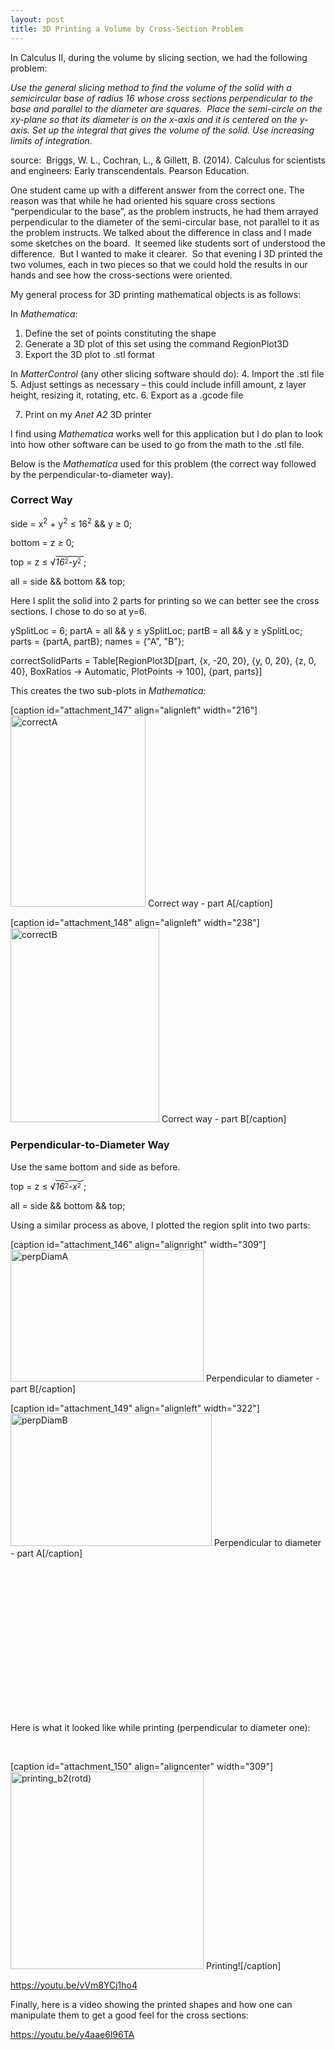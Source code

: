 ```yaml
---
layout: post
title: 3D Printing a Volume by Cross-Section Problem
---
```


<p class="Text">In Calculus II, during the volume by slicing section, we had the following problem:</p>
<span style="font-style:italic;">Use the general slicing method to find the volume of the solid with a semicircular base of radius 16 whose cross sections perpendicular to the base and parallel to the diameter are squares.  Place the​ semi-circle on the​ xy-plane so that its diameter is on the​ x-axis and it is centered on the​ y-axis. Set up the integral that gives the volume of the solid. Use increasing limits of integration. </span>

source:  Briggs, W. L., Cochran, L., & Gillett, B. (2014). Calculus for scientists and engineers: Early transcendentals. Pearson Education.

One student came up with a different answer from the correct one. The reason was that while he had oriented his square cross sections “perpendicular to the base”, as the problem instructs, he had them arrayed perpendicular to the diameter of the semi-circular base, not parallel to it as the problem instructs. We talked about the difference in class and I made some sketches on the board.  It seemed like students sort of understood the difference.  But I wanted to make it clearer.  So that evening I 3D printed the two volumes, each in two pieces so that we could hold the results in our hands and see how the cross-sections were oriented.

My general process for 3D printing mathematical objects is as follows:

In <em>Mathematica</em>:
1. Define the set of points constituting the shape
2. Generate a 3D plot of this set using the command RegionPlot3D
3. Export the 3D plot to .stl format

In <em>MatterControl </em>(any other slicing software should do):
4. Import the .stl file
5. Adjust settings as necessary – this could include infill amount, z layer height, resizing it, rotating, etc.
6. Export as a .gcode file

7. Print on my <em>Anet A2</em> 3D printer

I find using <em>Mathematica </em>works well for this application but I do plan to look into how other software can be used to go from the math to the .stl file.

Below is the <em>Mathematica </em>used for this problem (the correct way followed by the perpendicular-to-diameter way).
<h3>Correct Way</h3>
side = x<sup>2</sup> + y<sup>2</sup> ≤ 16<sup>2</sup> && y ≥ 0;

bottom = z ≥ 0;

top = z ≤ √<span style="text-decoration:overline;"><i>16</i><span style="font-size:10px;vertical-align:25%;">2</span>-<i>y</i><span style="font-size:10px;vertical-align:25%;">2</span> </span>;

all = side && bottom && top;

Here I split the solid into 2 parts for printing so we can better see the cross sections. I chose to do so at y=6.

ySplitLoc = 6;
partA = all && y ≤ ySplitLoc;
partB = all && y ≥ ySplitLoc;
parts = {partA, partB}; names = {"A", "B"};

correctSolidParts = Table[RegionPlot3D[part, {x, -20, 20}, {y, 0, 20}, {z, 0, 40}, BoxRatios -> Automatic, PlotPoints -> 100], {part, parts}]

This creates the two sub-plots in <em>Mathematica</em>:

[caption id="attachment_147" align="alignleft" width="216"]<img class="alignnone  wp-image-147" src="https://ifrommer.files.wordpress.com/2019/01/correctA.png" alt="correctA" width="216" height="306" /> Correct way - part A[/caption]

[caption id="attachment_148" align="alignleft" width="238"]<img class="alignnone  wp-image-148" src="https://ifrommer.files.wordpress.com/2019/01/correctB.png" alt="correctB" width="238" height="311" /> Correct way - part B[/caption]
<h3></h3>
<h3></h3>
<h3></h3>
<h3></h3>
<h3></h3>
<h3></h3>
<h3></h3>
<h3></h3>
<h3></h3>
<h3></h3>
<h3>Perpendicular-to-Diameter Way</h3>
Use the same bottom and side as before.

top = z ≤ √<span style="text-decoration:overline;"><i>16</i><span style="font-size:10px;vertical-align:25%;">2</span>-<i>x</i><span style="font-size:10px;vertical-align:25%;">2</span> </span>;

all = side && bottom && top;

Using a similar process as above, I plotted the region split into two parts:

[caption id="attachment_146" align="alignright" width="309"]<img class="alignnone  wp-image-146" src="https://ifrommer.files.wordpress.com/2019/01/perpDiamA.png" alt="perpDiamA" width="309" height="211" /> Perpendicular to diameter - part B[/caption]

[caption id="attachment_149" align="alignleft" width="322"]<img class="alignnone  wp-image-149" src="https://ifrommer.files.wordpress.com/2019/01/perpDiamB.png" alt="perpDiamB" width="322" height="212" /> Perpendicular to diameter - part A[/caption]

 

 

 

 

 

 

 

 

Here is what it looked like while printing (perpendicular to diameter one):

 

[caption id="attachment_150" align="aligncenter" width="309"]<img class="alignnone  wp-image-150" src="https://ifrommer.files.wordpress.com/2019/01/printing_b2rotd.jpg" alt="printing_b2(rotd)" width="309" height="316" /> Printing![/caption]

https://youtu.be/vVm8YCj1ho4

Finally, here is a video showing the printed shapes and how one can manipulate them to get a good feel for the cross sections:

https://youtu.be/y4aae6l96TA
